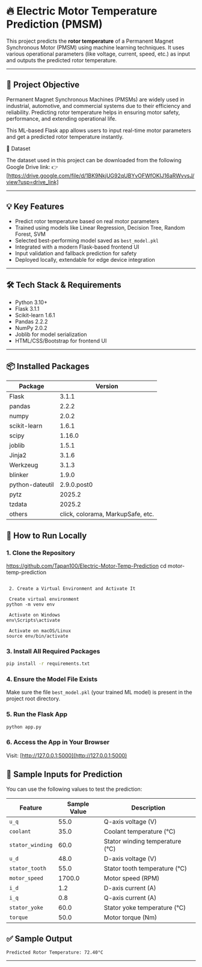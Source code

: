 # 🔥 Electric Motor Temperature Prediction (PMSM)

This project predicts the **rotor temperature** of a Permanent Magnet Synchronous Motor (PMSM) using machine learning techniques. It uses various operational parameters (like voltage, current, speed, etc.) as input and outputs the predicted rotor temperature.

---

## 📌 Project Objective

Permanent Magnet Synchronous Machines (PMSMs) are widely used in industrial, automotive, and commercial systems due to their efficiency and reliability. Predicting rotor temperature helps in ensuring motor safety, performance, and extending operational life.

This ML-based Flask app allows users to input real-time motor parameters and get a predicted rotor temperature instantly.

📁 Dataset

The dataset used in this project can be downloaded from the following Google Drive link:
👉[https://drive.google.com/file/d/1BK9NkjUG92qUBYvOFWfOKIJ16aRWvvsJ/view?usp=drive_link]

---

## 💡 Key Features

- Predict rotor temperature based on real motor parameters  
- Trained using models like Linear Regression, Decision Tree, Random Forest, SVM  
- Selected best-performing model saved as `best_model.pkl`  
- Integrated with a modern Flask-based frontend UI  
- Input validation and fallback prediction for safety  
- Deployed locally, extendable for edge device integration  

---

## 🛠 Tech Stack & Requirements

- Python 3.10+
- Flask 3.1.1
- Scikit-learn 1.6.1
- Pandas 2.2.2
- NumPy 2.0.2
- Joblib for model serialization
- HTML/CSS/Bootstrap for frontend UI

---

## 📦 Installed Packages

| Package         | Version   |
|-----------------|-----------|
| Flask           | 3.1.1     |
| pandas          | 2.2.2     |
| numpy           | 2.0.2     |
| scikit-learn    | 1.6.1     |
| scipy           | 1.16.0    |
| joblib          | 1.5.1     |
| Jinja2          | 3.1.6     |
| Werkzeug        | 3.1.3     |
| blinker         | 1.9.0     |
| python-dateutil | 2.9.0.post0 |
| pytz            | 2025.2    |
| tzdata          | 2025.2    |
| others          | click, colorama, MarkupSafe, etc.

## 🚀 How to Run Locally

### 1. Clone the Repository
 https://github.com/Tapan100/Electric-Motor-Temp-Prediction
cd motor-temp-prediction

```

 2. Create a Virtual Environment and Activate It

 Create virtual environment
python -m venv env

 Activate on Windows
env\Scripts\activate

 Activate on macOS/Linux
source env/bin/activate
```

### 3. Install All Required Packages
```bash
pip install -r requirements.txt
```

### 4. Ensure the Model File Exists
Make sure the file `best_model.pkl` (your trained ML model) is present in the project root directory.

### 5. Run the Flask App
```bash
python app.py
```

### 6. Access the App in Your Browser
Visit: [http://127.0.0.1:5000](http://127.0.0.1:5000)

## 🧪 Sample Inputs for Prediction

You can use the following values to test the prediction:

| **Feature**      | **Sample Value** | **Description** |
|------------------|------------------|-----------------|
| `u_q`            | 55.0            | Q-axis voltage (V) |
| `coolant`        | 35.0            | Coolant temperature (°C) |
| `stator_winding` | 60.0            | Stator winding temperature (°C) |
| `u_d`            | 48.0            | D-axis voltage (V) |
| `stator_tooth`   | 55.0            | Stator tooth temperature (°C) |
| `motor_speed`    | 1700.0          | Motor speed (RPM) |
| `i_d`            | 1.2             | D-axis current (A) |
| `i_q`            | 0.8             | Q-axis current (A) |
| `stator_yoke`    | 60.0            | Stator yoke temperature (°C) |
| `torque`         | 50.0            | Motor torque (Nm) |

## ✅ Sample Output
```
Predicted Rotor Temperature: 72.40°C
```


---
